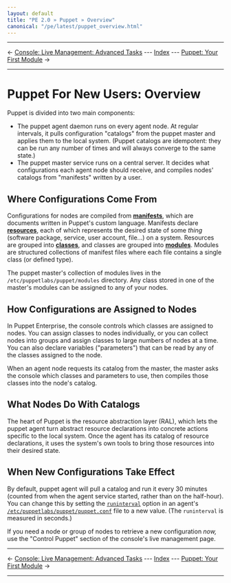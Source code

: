 ```yaml
---
layout: default
title: "PE 2.0 » Puppet » Overview"
canonical: "/pe/latest/puppet_overview.html"
---
```


* * *

&larr; [Console: Live Management: Advanced Tasks](./console_live_advanced.html) --- [Index](./) --- [Puppet: Your First Module](./puppet_first_module.html) &rarr;

* * *

Puppet For New Users: Overview
=====

Puppet is divided into two main components:

* The puppet agent daemon runs on every agent node. At regular intervals, it pulls configuration "catalogs" from the puppet master and applies them to the local system. (Puppet catalogs are idempotent: they can be run any number of times and will always converge to the same state.)
* The puppet master service runs on a central server. It decides what configurations each agent node should receive, and compiles nodes' catalogs from "manifests" written by a user.


Where Configurations Come From
-----

Configurations for nodes are compiled from [**manifests**](/learning/manifests.html), which are documents written in Puppet's custom language. Manifests declare [**resources**](/learning/ral.html), each of which represents the desired state of some _thing_ (software package, service, user account, file...) on a system. Resources are grouped into [**classes**](/learning/modules1.html#classes), and classes are grouped into [**modules**](/learning/modules1.html#modules). Modules are structured collections of manifest files where each file contains a single class (or defined type).

The puppet master's collection of modules lives in the `/etc/puppetlabs/puppet/modules` directory. Any class stored in one of the master's modules can be assigned to any of your nodes.

How Configurations are Assigned to Nodes
-----

In Puppet Enterprise, the console controls which classes are assigned to nodes. You can assign classes to nodes individually, or you can collect nodes into groups and assign classes to large numbers of nodes at a time. You can also declare variables ("parameters") that can be read by any of the classes assigned to the node.

When an agent node requests its catalog from the master, the master asks the console which classes and parameters to use, then compiles those classes into the node's catalog.

What Nodes Do With Catalogs
-----

The heart of Puppet is the resource abstraction layer (RAL), which lets the puppet agent turn abstract resource declarations into concrete actions specific to the local system. Once the agent has its catalog of resource declarations, it uses the system's own tools to bring those resources into their desired state.

When New Configurations Take Effect
-----

By default, puppet agent will pull a catalog and run it every 30 minutes (counted from when the agent service started, rather than on the half-hour). You can change this by setting the [`runinterval`](/references/2.7.6/configuration.html#runinterval) option in an agent's [`/etc/puppetlabs/puppet/puppet.conf`](/puppet/3.6/reference/config_file_main.html) file to a new value. (The `runinterval` is measured in seconds.)

If you need a node or group of nodes to retrieve a new configuration _now,_ use the "Control Puppet" section of the console's live management page.

* * *

&larr; [Console: Live Management: Advanced Tasks](./console_live_advanced.html) --- [Index](./) --- [Puppet: Your First Module](./puppet_first_module.html) &rarr;

* * *

